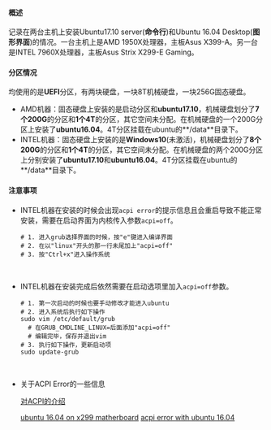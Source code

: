 #### 概述
记录在两台主机上安装Ubuntu17.10 server(**命令行**)和Ubuntu 16.04 Desktop(**图形界面**)的情况。一台主机上是AMD 1950X处理器，主板Asus X399-A。另一台是INTEL 7960X处理器，主板Asus Strix X299-E Gaming。

#### 分区情况
均使用的是**UEFI**分区，有两块硬盘，一块8T机械硬盘，一块256G固态硬盘。

- AMD机器：固态硬盘上安装的是启动分区和**ubuntu17.10**，机械硬盘划分了**7个200G**的分区和**1个4T**的分区，其它空间未分配。在机械硬盘的一个200G分区上安装了**ubuntu16.04**。4T分区挂载在ubuntu的**/data**目录下。
- INTEL机器：固态硬盘上安装的是**Windows10**(未激活)，机械硬盘划分了**8个200G**的分区和**1个4T**的分区，其它空间未分配。在机械硬盘的两个200G分区上分别安装了**ubuntu17.10**和**ubuntu16.04**。4T分区挂载在ubuntu的**/data**目录下。

#### 注意事项
- INTEL机器在安装的时候会出现`acpi error`的提示信息且会重启导致不能正常安装，需要在启动界面为内核传入参数`acpi=off`。

  ```
  # 1. 进入grub选择界面的时候，按"e"键进入编译界面
  # 2. 在以"linux"开头的那一行未尾加上"acpi=off"
  # 3. 按"Ctrl+x"进入操作系统
  ```

  ​

- INTEL机器在安装完成后依然需要在启动选项里加入`acpi=off`参数。

  ```
  # 1. 第一次启动的时候也要手动修改才能进入ubuntu
  # 2. 进入系统后执行如下操作
  sudo vim /etc/default/grub
  	# 在GRUB_CMDLINE_LINUX=后面添加"acpi=off"
  	# 编辑完毕，保存并退出vim
  # 3. 执行如下操作，更新启动项
  sudo update-grub
  ```

  ​

- 关于ACPI Error的一些信息

  [对ACPI的介绍](http://www.cnblogs.com/kuwoyidai/archive/2010/08/18/1870471.html)

  [ubuntu 16.04 on x299 matherboard](https://askubuntu.com/questions/953648/error-of-first-installation-ubuntu-16-04-3-on-asus-tuf-x299-mark-2-atx-lga2066-m)
  [acpi error with ubuntu 16.04](https://askubuntu.com/questions/948386/acpi-error-while-installing-ubuntu-16-04-on-dual-boot-with-windows-10)
